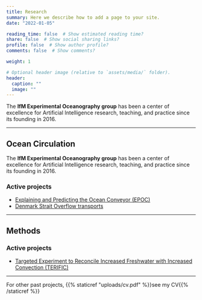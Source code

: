 ```yaml
---
title: Research
summary: Here we describe how to add a page to your site.
date: "2022-01-05"

reading_time: false  # Show estimated reading time?
share: false  # Show social sharing links?
profile: false  # Show author profile?
comments: false  # Show comments?

weight: 1

# Optional header image (relative to `assets/media/` folder).
header:
  caption: ""
  image: ""
---
```

The **IfM Experimental Oceanography group** has been a center of excellence for Artificial Intelligence research, teaching, and practice since its founding in 2016.

<hr>


## Ocean Circulation

The **IfM Experimental Oceanography group** has been a center of excellence for Artificial Intelligence research, teaching, and practice since its founding in 2016.

### Active projects
- [Explaining and Predicting the Ocean Conveyor (EPOC)](../project/epoc/)
- [Denmark Strait Overflow transports](../project/dsow/)

<hr>

## Methods


### Active projects
- [Targeted Experiment to Reconcile Increased Freshwater with Increased Convection (TERIFIC)](../project/terific/)

<hr>

For other past projects, {{% staticref "uploads/cv.pdf" %}}see my CV{{% /staticref %}}